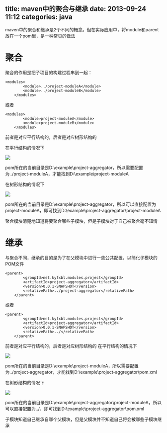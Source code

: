 title: maven中的聚合与继承
date: 2013-09-24 11:12
categories: java 
---
maven中的聚合和继承是2个不同的概念。但在实际应用中，将module和parent放在一个pom里，是一种常见的做法
<!--more-->
 
# 聚合 

聚合的作用是把子项目的构建过程串到一起：

```
<modules>
		<module>../project-moduleA</module>
		<module>../project-moduleB</module>
	</modules>
```

或者

```
<modules>
		<module>project-moduleA</module>
		<module>project-moduleB</module>
	</modules>
```

前者是对应平行结构的，后者是对应树形结构的 

在平行结构的情况下 

![](http://dl.iteye.com/upload/attachment/0074/3933/9ffced8e-687b-32a0-93c4-0020d691843f.png)

pom所在的当前目录是D:\\example\\project-aggregator，所以需要配置为../project-moduleA，才能找到D:\\example\\project-moduleA 

在树形结构的情况下 

![](http://dl.iteye.com/upload/attachment/0074/3936/fb64ec64-7eb1-31bd-a12d-1171d0d81f26.png)

pom所在的当前目录是D:\\example\\project-aggregator，所以可以直接配置为project-moduleA，即可找到D:\\example\\project-aggregator\project-moduleA 

聚合模块清楚地知道将要聚合哪些子模块，但是子模块对于自己被聚合毫不知情 

# 继承 

与聚合不同，继承的目的是为了在父模块中进行一些公共配置，以简化子模块的POM文件

```
<parent>
		<groupId>net.kyfxbl.modules.project</groupId>
		<artifactId>project-aggregator</artifactId>
		<version>0.0.1-SNAPSHOT</version>
		<relativePath>../project-aggregator</relativePath>
	</parent>
```

或者

```
<parent>
		<groupId>net.kyfxbl.modules.project</groupId>
		<artifactId>project-aggregator</artifactId>
		<version>0.0.1-SNAPSHOT</version>
		<relativePath>../</relativePath>
	</parent>
```

前者是对应平行结构的，后者是对应树形结构的 在平行结构的情况下 

![](http://dl.iteye.com/upload/attachment/0074/3933/9ffced8e-687b-32a0-93c4-0020d691843f.png)

pom所在的当前目录是D:\\example\\project-moduleA，所以需要配置为../project-aggregator，才能找到D:\\example\\project-aggregator\\pom.xml 

在树形结构的情况下 

![](http://dl.iteye.com/upload/attachment/0074/3936/fb64ec64-7eb1-31bd-a12d-1171d0d81f26.png)

pom所在的当前目录是D:\\example\\project-aggregator\\project-moduleA，所以可以直接配置为../，即可找到D:\\example\\project-aggregator\\pom.xml 

子模块知道自己继承自哪个父模块，但是父模块并不知道自己将会被哪些子模块继承 

